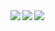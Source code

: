 <a href="https://github.com/anuraghazra/github-readme-stats">
  <img align="left" src="https://github-readme-stats.vercel.app/api?username=asa-naki&show_icons=true&theme=cobalt" />
</a>
<a href="https://github.com/anuraghazra/github-readme-stats">
  <img align="left" src="https://github-readme-stats.vercel.app/api/top-langs/?username=asa-naki&theme=cobalt" />
</a>

<a href="https://github.com/asa-naki" target="_blank">
  <img src="https://grass-graph.moshimo.works/images/asa-naki.png?rotate=0">
</a>
